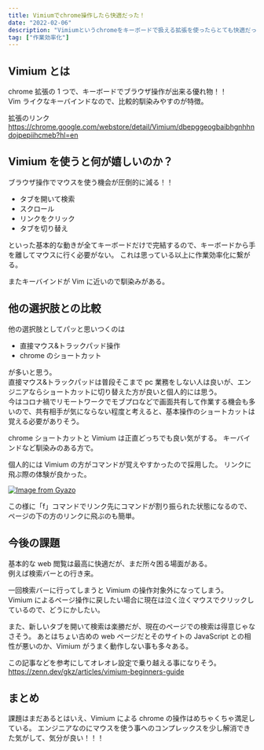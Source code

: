 ```yaml
---
title: Vimiumでchrome操作したら快適だった！
date: "2022-02-06"
description: "Vimiumというchromeをキーボードで扱える拡張を使ったらとても快適だったので、詳細を解説する"
tag: ["作業効率化"]
---
```


## Vimium とは

chrome 拡張の 1 つで、キーボードでブラウザ操作が出来る優れ物！！  
Vim ライクなキーバインドなので、比較的馴染みやすのが特徴。

拡張のリンク
https://chrome.google.com/webstore/detail/Vimium/dbepggeogbaibhgnhhndojpepiihcmeb?hl=en

## Vimium を使うと何が嬉しいのか？

ブラウザ操作でマウスを使う機会が圧倒的に減る！！

- タブを開いて検索
- スクロール
- リンクをクリック
- タブを切り替え

といった基本的な動きが全てキーボードだけで完結するので、キーボードから手を離してマウスに行く必要がない。
これは思っている以上に作業効率化に繋がる。

またキーバインドが Vim に近いので馴染みがある。

## 他の選択肢との比較

他の選択肢としてパッと思いつくのは

- 直接マウス&トラックパッド操作
- chrome のショートカット

が多いと思う。  
直接マウス&トラックパッドは普段そこまで pc 業務をしない人は良いが、エンジニアならショートカットに切り替えた方が良いと個人的には思う。  
今はコロナ禍でリモートワークでモブプロなどで画面共有して作業する機会も多いので、共有相手が気にならない程度と考えると、基本操作のショートカットは覚える必要がありそう。

chrome ショートカットと Vimium は正直どっちでも良い気がする。
キーバインドなど馴染みのある方で。

個人的には Vimium の方がコマンドが覚えやすかったので採用した。
リンクに飛ぶ際の体験が良かった。

[![Image from Gyazo](https://i.gyazo.com/3faada0f8bf7ea645b63edac1c68c0bf.png)](https://gyazo.com/3faada0f8bf7ea645b63edac1c68c0bf)

この様に「f」コマンドでリンク先にコマンドが割り振られた状態になるので、ページの下の方のリンクに飛ぶのも簡単。

## 今後の課題

基本的な web 閲覧は最高に快適だが、まだ所々困る場面がある。  
例えば検索バーとの行き来。

一回検索バーに行ってしまうと Vimium の操作対象外になってしまう。  
Vimium によるページ操作に戻したい場合に現在は泣く泣くマウスでクリックしているので、どうにかしたい。

また、新しいタブを開いて検索は楽勝だが、現在のページでの検索は得意じゃなさそう。
あとはちょい古めの web ページだとそのサイトの JavaScript との相性が悪いのか、Vimium がうまく動作しない事も多々ある。

この記事などを参考にしてオレオレ設定で乗り越える事になりそう。
https://zenn.dev/gkz/articles/vimium-beginners-guide

## まとめ

課題はまだあるとはいえ、Vimium による chrome の操作はめちゃくちゃ満足している。
エンジニアなのにマウスを使う事へのコンプレックスを少し解消できた気がして、気分が良い！！！
